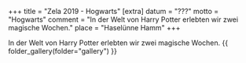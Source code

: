 +++
title = "Zela 2019 - Hogwarts"
[extra]
datum = "???"
motto = "Hogwarts"
comment = "In der Welt von Harry Potter erlebten wir zwei magische Wochen."
place = "Haselünne Hamm"
+++

In der Welt von Harry Potter erlebten wir zwei magische Wochen.
{{ folder_gallery(folder="gallery") }}